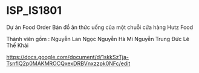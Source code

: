 # ISP_IS1801
Dự án Food Order
Bán đồ ăn thức uống của một chuỗi cửa hàng Hutz Food

Thành viên gồm :
Nguyễn Lan Ngọc
Nguyễn Hà Mi
Nguyễn Trung Đức
Lê Thế Khải

https://docs.google.com/document/d/1skkSzTja-TsnfIQ2p0MAKMROCQxexDRBVnxzzpk0NFc/edit

